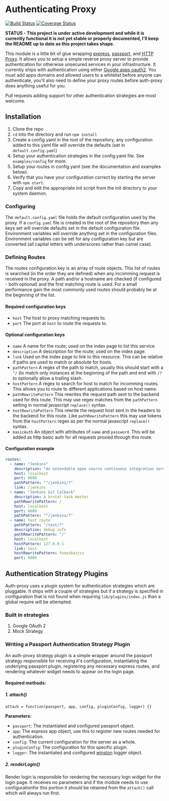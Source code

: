 # Authenticating Proxy

[![Build Status](https://travis-ci.org/tizzo/auth-proxy.png?branch=master)](https://travis-ci.org/tizzo/auth-proxy)
[![Coverage Status](https://coveralls.io/repos/tizzo/auth-proxy/badge.png)](https://coveralls.io/r/tizzo/auth-proxy)

**STATUS - This project is under active development and while it is currently functional it is not yet stable or properly documented, I'll keep the README up to date as this project takes shape.**

This module is a little bit of glue wrapping [express](http://expressjs.com/), [passport](http://passportjs.org/), and [HTTP Proxy](https://github.com/nodejitsu/node-http-proxy).  It allows you to setup a simple reverse proxy server to provide authentication for otherwise unsecured services in your infrastructure. It currently ships with authentication using either [Google apps oauth2](http://npmjs.org/package/passport-google-oauth). You must add apps domains and allowed users to a whitelist before anyone can authenticate, you'll also need to define your proxy routes before auth-proxy does anything useful for you.

Pull requests adding support for other authentication strategies are most welcome.

## Installation

1. Clone the repo
2. `cd` into the directory and run `npm install`
3. Create a config.yaml in the root of the repository, any configuration added to this yaml file will override the defaults (set in `default.config.yaml`)
4. Setup your authentication strategies in the config.yaml file.  See `examples/config` for more.
5. Setup your routes in config.yaml (see the documentation and examples below).
6. Verify that you have your configuration correct by starting the server with `npm start`.
7. Copy and edit the appropriate init script from the init directory to your system daemon.

### Configuring

The `default.config.yaml` file holds the default configuration used by the proxy. If a `config.yaml` file is created in the root of the repository then any keys set will override defaults set in the default configuration file. Environment variables will override anything set in the configuration files. Environment variables can be set for any configuration key but are converted (all capital letters with underscores rather than camel case).

### Defining Routes

The routes configuration key is an array of route objects. This list of routes is searched (in the order they are defined) when any incomming request is received in the proxy. A path and/or a hostname are checked (if configured - both optional) and the first matching route is used. For a small performance gain the most commonly used routes should probably be at the beginning of the list.

#### Required configuration keys

- `host` The host to proxy matching requests to.
- `port` The port at `host` to route the requests to.

#### Optional configuration keys

- `name` A name for the route; used on the index page to list this service.
- `description` A description for the route; used on the index page.
- `link` Used on the index page to link to this resource. This can be relative if paths are used to match or absolute for hosts.
- `pathPattern` A regex of the path to match, usually this should start with a `^/` (to match only instances at the beginning of the path and end with `/?` to optionally allow a trailing slash.
- `hostPattern` A regex to search for host to match for incomming routes. This allows you to route to different applications based on host name.
- `pathRewritePattern` This rewrites the request path sent to the backend used for this route. This may use regex matches from the `pathPattern` setting in normal javascript `replace()` syntax.
- `hostRewritePattern` This rewrite the request host sent in the headers to the backend for this route. Like `pathRewritePattern` this may use tokens from the `hostPattern` regex as per the normal javascript `replace()` syntax.
- `basicAuth` An object with attributes of `name` and `password`. This will be added as http basic auth for all requests proxied through this route.

#### Configuration example

```yaml
routes:
  - name: "Jenkins"
    description: "An extendable open source continuous integration server."
    host: localhost
    port: 8080
    pathPattern: "^/jenkins/?"
    link: /jenkins
  - name: "Jenkins Git Calback"
    description: A brutal task master
    pathRewritePattern: /
    host: localhost
    port: 8080
    pathPattern: "^/jenkins/?"
  - name: test route
    pathPattern: "/test/?"
    description: debug info
    pathRewritePattern: "/"
    host: localhost
    hostPattern: 127.0.0.1
    link: test
    hostRewritePattern: fooozbazzzz
    port: 8989
```

## Authentication Strategy Plugins

Auth-proxy uses a plugin system for authentication strategies which are pluggable.  It ships with a couple of strategies but if a strategy is specified
in configuration that is not found when requiring `lib/plugins/index.js` than a global require will be attempted.

### Built in strategies

  1. Google OAuth 2
  2. Mock Strategy

### Writing a Passport Authentication Strategy Plugin 

An auth-proxy strategy plugin is a simple wrapper around the passport strategy responsible for receiving it's configuration,
instantiating the underlying passport plugin, registering any necessary express routes, and rendering whatever widget needs to
appear on the login page.

#### Required methods:

##### 1. attach()

``` javasctipt
attach = function(passport, app, config, pluginConfig, logger) {}
```

**Parameters:**

  - `passport`: The instantiated and configured passport object.
  - `app`: The express app object, use this to register new routes needed for authentication.
  - `config`: The current configuration for the server as a whole.
  - `pluginConfig`: The configuration for this specific plugin.
  - `logger`: The instantiated and configured [winston](https://www.npmjs.org/package/winston) logger object.

##### 2. renderLogin()

Render login is responsible for rendering the necessary logn widget for the login page. It receives no parameters and if the module needs to use configurationfor this portion it should be retained from the `attach()` call which will always run first.
